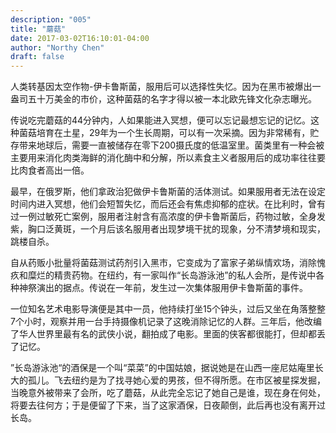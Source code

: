 ```yaml
---
description: "005"
title: "蘑菇"
date: 2017-03-02T16:10:01-04:00
author: "Northy Chen"
draft: false
---
```

人类转基因太空作物-伊卡鲁斯菌，服用后可以选择性失忆。因为在黑市被爆出一盎司五十万美金的市价，这种菌菇的名字才得以被一本北欧先锋文化杂志曝光。

传说吃完蘑菇的44分钟内，人如果能进入冥想，便可以忘记最想忘记的记忆。这种菌菇培育在土星，29年为一个生长周期，可以有一次采摘。因为非常稀有，贮存带来地球后，需要一直被储存在零下200摄氏度的低温室里。菌类里有一种会被主要用来消化肉类海鲜的消化酶中和分解，所以素食主义者服用后的成功率往往要比肉食者高出一倍。

最早，在俄罗斯，他们拿政治犯做伊卡鲁斯菌的活体测试。如果服用者无法在设定时间内进入冥想，他们会短暂失忆，而后还会有焦虑抑郁的症状。在比利时，曾有过一例过敏死亡案例，服用者注射含有高浓度的伊卡鲁斯菌后，药物过敏，全身发紫，胸口泛黄斑，一个月后该名服用者出现梦境干扰的现象，分不清梦境和现实，跳楼自杀。

自从药贩小批量将菌菇测试药剂引入黑市，它变成为了富家子弟纵情欢场，消除愧疚和糜烂的精贵药物。在纽约，有一家叫作“长岛游泳池”的私人会所，是传说中各种神祭演出的据点。传说在一年前，发生过一次集体服用伊卡鲁斯菌的事件。

一位知名艺术电影导演便是其中一员，他持续打坐15个钟头，过后又坐在角落整整7个小时，观察并用一台手持摄像机记录了这晚消除记忆的人群。三年后，他改编了华人世界里最有名的武侠小说，翻拍成了电影。里面的侠客都很能打，但却都丢了记忆。

”长岛游泳池“的酒保是一个叫“菜菜”的中国姑娘，据说她是在山西一座尼姑庵里长大的孤儿。飞去纽约是为了找寻她心爱的男孩，但不得所愿。在市区被星探发掘，当晚意外被带来了会所，吃了蘑菇，从此完全忘记了她自己是谁，现在身在何处，将要去往何方；于是便留了下来，当了这家酒保，日夜颠倒，此后再也没有离开过长岛。

